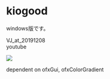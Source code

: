 # kiogood
 windows版です。
  
 VJ_at_20191208  
 youtube
 
[![](https://img.youtube.com/vi/bPYtB-brgJA/0.jpg)](https://www.youtube.com/watch?v=bPYtB-brgJA)

  dependent on ofxGui, ofxColorGradient
